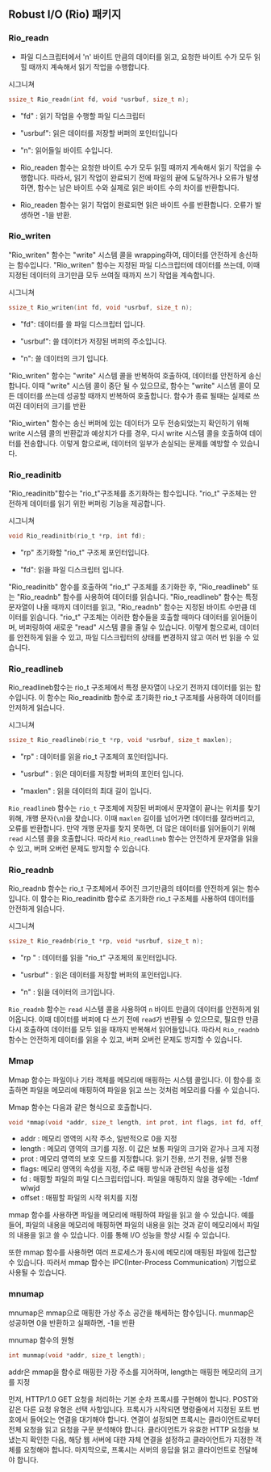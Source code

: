 ## Robust I/O (Rio) 패키지

### Rio_readn

- 파일 디스크립터에서 'n' 바이트 만큼의 데이터를 읽고, 요청한 바이트 수가 모두 읽힐 때까지 계속해서 읽기 작업을 수행합니다.

시그니쳐 

```c
ssize_t Rio_readn(int fd, void *usrbuf, size_t n);
```

- "fd" : 읽기 작업을 수행할 파일 디스크립터
- "usrbuf":  읽은 데이터를 저장할 버퍼의 포인터입니다
- "n": 읽어들일 바이트 수입니다.



- Rio_readen 함수는 요청한 바이트 수가 모두 읽힐 때까지 계속해서 읽기 작업을 수행합니다. 따라서, 읽기 작업이 완료되기 전에 파일의 끝에 도달하거나 오류가 발생하면, 함수는 남은 바이트 수와 실제로 읽은 바이트 수의 차이를 반환합니다.
- Rio_readen 함수는 읽기 작업이 완료되면 읽은 바이트 수를 반환합니다. 오류가 발생하면 -1을 반환.



### Rio_writen

"Rio_writen" 함수는 "write" 시스템 콜을 wrapping하여, 데이터를 안전하게 송신하는 함수입니다. "Rio_writen" 함수는 지정된 파일 디스크립터에 데이터를 쓰는데, 이때 지정된 데이터의 크기만큼 모두 쓰여질 때까지 쓰기 작업을 계속합니다.

시그니쳐

```c
ssize_t Rio_writen(int fd, void *usrbuf, size_t n);
```

- "fd": 데이터를 쓸 파일 디스크립터 입니다.

- "usrbuf": 쓸 데이터가 저장된 버퍼의 주소입니다.

- "n": 쓸 데이터의 크기 입니다.

  

"Rio_writen" 함수는 "write" 시스템 콜을 반복하여 호출하여, 데이터를 안전하게 송신합니다. 이때 "write" 시스템 콜이 중단 될 수 있으므로, 함수는 "write" 시스템 콜이 모든 데이터를 쓰는데 성공할 때까지 반복하여 호출합니다. 함수가 종료 될때는 실제로 쓰여진 데이터의 크기를 반환

"Rio_wirten" 함수는 송신 버퍼에 있는 데이터가 모두 전송되었는지 확인하기 위해 write 시스템 콜의 반환값과 예상치가 다를 경우, 다시 write 시스템 콜을 호출하여 데이터를 전송합니다. 이렇게 함으로써, 데이터의 일부가 손실되는 문제를 예방할 수 있습니다.



### Rio_readinitb

"Rio_readinitb"함수는 "rio_t"구조체를 초기화하는 함수입니다. "rio_t" 구조체는 안전하게 데이터를 읽기 위한 버퍼링 기능을 제공합니다.

시그니쳐

```c
void Rio_readinitb(rio_t *rp, int fd);
```

- "rp" 초기화할 "rio_t" 구조체 포인터입니다.

- "fd": 읽을 파일 디스크립터 입니다.

  

"Rio_readinitb" 함수를 호출하여 "rio_t" 구조체를 초기화한 후, "Rio_readlineb" 또는 "Rio_readnb" 함수를 사용하여 데이터를 읽습니다.  "Rio_readlineb" 함수는 특정 문자열이 나올 때까지 데이터를 읽고, "Rio_readnb" 함수는 지정된 바이트 수만큼 데이터를 읽습니다. "rio_t" 구조체는 이러한 함수들을 호출할 때마다 데이터를 읽어들이며, 버퍼링하여 새로운 "read" 시스템 콜을 줄일 수 있습니다. 이렇게 함으로써, 데이터를 안전하게 읽을 수 있고, 파일 디스크립터의 상태를 변경하지 않고 여러 번 읽을 수 있습니다.



### Rio_readlineb

Rio_readlineb함수는 rio_t 구조체에서 특정 문자열이 나오기 전까지 데이터를 읽는 함수입니다.  이 함수는 Rio_readinitb 함수로 초기화한 rio_t 구조체를 사용하여 데이터를 안저하게 읽습니다.

시그니쳐

```c
ssize_t Rio_readlineb(rio_t *rp, void *usrbuf, size_t maxlen);
```

- "rp" : 데이터를 읽을 rio_t 구조체의 포인터입니다.

- "usrbuf" : 읽은 데이터를 저장할 버퍼의 포인터 입니다.

- "maxlen" : 읽을 데이터의 최대 길이 입니다.

  

`Rio_readlineb` 함수는 `rio_t` 구조체에 저장된 버퍼에서 문자열이 끝나는 위치를 찾기 위해, 개행 문자(`\n`)을 찾습니다. 이때 `maxlen` 길이를 넘어가면 데이터를 잘라버리고, 오류를 반환합니다. 만약 개행 문자를 찾지 못하면, 더 많은 데이터를 읽어들이기 위해 `read` 시스템 콜을 호출합니다. 따라서 `Rio_readlineb` 함수는 안전하게 문자열을 읽을 수 있고, 버퍼 오버런 문제도 방지할 수 있습니다.

### Rio_readnb

Rio_readnb 함수는 rio_t 구조체에서 주어진 크기만큼의 테이터를 안전하게 읽는 함수입니다. 이 함수는 Rio_readinitb 함수로 초기화한 rio_t 구조체를 사용하여 데이터를 안전하게 읽습니다.

시그니쳐

```c
ssize_t Rio_readnb(rio_t *rp, void *usrbuf, size_t n);
```

- "rp " : 데이터를 읽을 "rio_t" 구조체의 포인터입니다.
- "usrbuf" : 읽은 데이터를 저장할 버퍼의 포인터입니다.

- "n" : 읽을 데이터의 크기입니다.

  

`Rio_readnb` 함수는 `read` 시스템 콜을 사용하여 `n` 바이트 만큼의 데이터를 안전하게 읽어옵니다. 이때 데이터를 버퍼에 다 쓰기 전에 `read`가 반환될 수 있으므로, 필요한 만큼 다시 호출하여 데이터를 모두 읽을 때까지 반복해서 읽어들입니다. 따라서 `Rio_readnb` 함수는 안전하게 데이터를 읽을 수 있고, 버퍼 오버런 문제도 방지할 수 있습니다.



### Mmap

Mmap 함수는 파일이나 기타 객체를 메모리에 매핑하는 시스템 콜입니다. 이 함수를 호출하면 파일을 메모리에 매핑하여 파일을 읽고 쓰는 것처럼 메모리를 다룰 수 있습니다.

Mmap 함수는 다음과 같은 형식으로 호출합니다.

```c
void *mmap(void *addr, size_t length, int prot, int flags, int fd, off_t offset);
```



- addr : 메모리 영역의 시작 주소, 일반적으로 0을 지정
- length : 메모리 영역의 크기를 지정. 이 값은 보통 파일의 크기와 같거나 크게 지정
- prot : 메모리 영역의 보호 모드를 지정합니다. 읽기 전용, 쓰기 전용, 실행 전용
- flags: 메모리 영역의 속성을 지정, 주로 매핑 방식과 관련된 속성을 설정
- fd : 매핑할 파일의 파일 디스크립터입니다. 파일을 매핑하지 않을 경우에는 -1dmf wlwjd
- offset : 매핑할 파일의 시작 위치를 지정



mmap 함수를 사용하면 파일을 메모리에 매핑하여 파일을 읽고 쓸 수 있습니다. 예를 들어, 파일의 내용을 메모리에 매핑하면 파일의 내용을 읽는 것과 같이 메모리에서 파일의 내용을 읽고 쓸 수 있습니다. 이를 통해 I/O 성능을 향상 시킬 수 있습니다.

또한 mmap 함수를 사용하면 여러 프로세스가 동시에 메모리에 매핑된 파일에 접근할 수 있습니다. 따러서 mmap 함수는 IPC(Inter-Process Communication) 기법으로 사용될 수 있습니다.



### mnumap

mnumap은 mmap으로 매핑한 가상 주소 공간을 해세하는 함수입니다.  munmap은 성공하면 0을 반환하고 실패하면, -1을 반환

mnumap 함수의 원형

```c
int munmap(void *addr, size_t length);
```

addr은 mmap을 함수로 매핑한 가장 주소를 지어하며, length는 매핑한 메모리의 크기를 지정



먼저, HTTP/1.0 GET 요청을 처리하는 기본 순차 프록시를 구현해야 합니다. POST와 같은 다른 요청 유형은 선택 사항입니다. 프록시가 시작되면 명령줄에서 지정된 포트 번호에서 들어오는 연결을 대기해야 합니다. 연결이 설정되면 프록시는 클라이언트로부터 전체 요청을 읽고 요청을 구문 분석해야 합니다. 클라이언트가 유효한 HTTP 요청을 보냈는지 확인한 다음, 해당 웹 서버에 대한 자체 연결을 설정하고 클라이언트가 지정한 객체를 요청해야 합니다. 마지막으로, 프록시는 서버의 응답을 읽고 클라이언트로 전달해야 합니다.